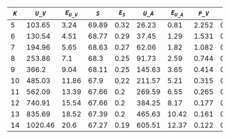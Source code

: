﻿| ***`K`*** | ***`U_V`*** | ***`E`<sub>`U_V`</sub>*** | ***`S`*** | ***`E`<sub>`S`</sub>*** | ***`U_A`*** | ***`E`<sub>`U_A`</sub>*** | ***`P_V`*** | ***`E`<sub>`P_V`</sub>*** | ***`P_A`*** | ***`E`<sub>`P_A`</sub>*** |
|-----------|-------------|---------------------------|-----------|-------------------------|-------------|---------------------------|-------------|---------------------------|-------------|---------------------------|
| 5         | 103.65      | 3.24                      | 69.89     | 0.32                    | 26.23       | 0.81                      | 2.252       | 0.244                     | 5.319       | 0.373                     |
| 6         | 130.54      | 4.51                      | 68.77     | 0.29                    | 37.45       | 1.29                      | 1.531       | 0.185                     | 4.049       | 0.352                     |
| 7         | 194.96      | 5.65                      | 68.63     | 0.27                    | 62.06       | 1.82                      | 1.082       | 0.095                     | 2.383       | 0.226                     |
| 8         | 253.86      | 7.1                       | 68.3      | 0.25                    | 91.73       | 2.59                      | 0.744       | 0.075                     | 1.29        | 0.075                     |
| 9         | 366.2       | 9.04                      | 68.11     | 0.25                    | 145.63      | 3.65                      | 0.414       | 0.018                     | 0.716       | 0.032                     |
| 10        | 485.03      | 11.86                     | 67.9      | 0.22                    | 211.57      | 5.21                      | 0.315       | 0.018                     | 0.52        | 0.049                     |
| 11        | 562.09      | 13.39                     | 67.66     | 0.2                     | 269.59      | 6.55                      | 0.265       | 0.014                     | 0.38        | 0.021                     |
| 12        | 740.91      | 15.54                     | 67.66     | 0.2                     | 384.25      | 8.17                      | 0.177       | 0.005                     | 0.231       | 0.007                     |
| 13        | 835.69      | 18.52                     | 67.39     | 0.2                     | 465.63      | 10.42                     | 0.161       | 0.005                     | 0.195       | 0.006                     |
| 14        | 1020.46     | 20.6                      | 67.27     | 0.19                    | 605.51      | 12.37                     | 0.122       | 0.003                     | 0.139       | 0.003                     |
